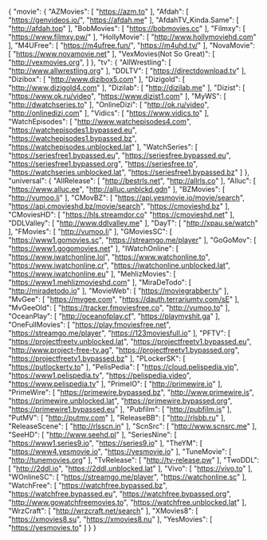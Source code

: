 {
        "movie": {
                "AZMovies": [
                        "https://azm.to"
                ],
                "Afdah": [
                        "https://genvideos.io/",
                        "https://afdah.me"
                ],
                "AfdahTV_Kinda.Same": [
                        "http://afdah.top"
                ],
                "BobMovies": [
                        "https://bobmovies.cc"
                ],
                "Filmxy": [
                        "https://www.filmxy.pw/"
                ],
                "HollyMovie": [
                        "http://www.hollymoviehd.com"
                ],
                "M4UFree": [
                        "https://m4ufree.fun/",
                        "https://m4uhd.tv/"
                ],
                "NovaMovie": [
                        "https://www.novamovie.net"
                ],
                "VexMovies(Not So Great)": [
                        "http://vexmovies.org",
                ]
        },
        "tv": {
                "AllWrestling": [
                        "http://www.allwrestling.org"
                ],
                "DDLTV": [
                        "https://directdownload.tv"
                ],
                "Dizibox": [
                        "http://www.dizibox5.com"
                ],
                "Dizigold": [
                        "http://www.dizigold4.com"
                ],
                "Dizilab": [
                        "http://dizilab.me"
                ],
                "Dizist": [
                        "https://www.ok.ru/video",
                        "https://www.dizist1.com"
                ],
                "MyWS": [
                        "http://dwatchseries.to"
                ],
                "OnlineDizi": [
                        "http://ok.ru/video",
                        "http://onlinedizi.com"
                ],
                "Vidics": [
                        "https://www.vidics.to"
                ],
                "WatchEpisodes": [
                        "http://www.watchepisodes4.com",
                        "https://watchepisodes1.bypassed.eu",
                        "https://watchepisodes1.bypassed.bz",
                        "https://watchepisodes.unblocked.lat"
                ],
                "WatchSeries": [
                        "https://seriesfree1.bypassed.eu",
                        "https://seriesfree.bypassed.eu",
                        "https://seriesfree1.bypassed.org",
                        "https://seriesfree.to",
                        "https://watchseries.unblocked.lat",
                        "https://seriesfree1.bypassed.bz"
                ]
        },
        "universal": {
                "AllRelease": [
                        "http://bestrls.net",
                        "http://allrls.co"
                ],
                "Alluc": [
                        "https://www.alluc.ee",
                        "http://alluc.unblckd.gdn"
                ],
                "BZMovies": [
                        "http://vumoo.li"
                ],
                "CMovBZ": [
                        "https://api.yesmovie.io/movie/search",
                        "https://api.cmovieshd.bz/movie/search",
                        "https://cmovieshd.bz"
                ],
                "CMoviesHD": [
                        "https://hls.streamdor.co"
                        "https://cmovieshd.net"
                ],
                "DDLValley": [
                        "http://www.ddlvalley.me"
                ],
                "DayT": [
                        "http://xpau.se/watch"
                ],
                "FMovies": [
                        "http://vumoo.li"
                ],
                "GMoviesSC": [
                        "https://www1.gomovies.sc",
                        "https://streamgo.me/player"
                ],
                "GoGoMov": [
                        "https://www1.gogomovies.net"
                ],
                "IWatchOnline": [
                        "https://www.iwatchonline.lol",
                        "https://www.watchonline.to",
                        "https://www.iwatchonline.cr",
                        "https://iwatchonline.unblocked.lat",
                        "https://www.iwatchonline.eu"
                ],
                "MehlizMovies": [
                        "https://www1.mehlizmovieshd.com"
                ],
                "MiraDeTodo": [
                        "http://miradetodo.io"
                ],
                "MovieWeb": [
                        "https://moviegrabber.tv"
                ],
                "MvGee": [
                        "https://mvgee.com",
                        "https://dauth.terrariumtv.com/sE"
                ],
                "MvGeeOld": [
                        "https://tracker.fmoviesfree.co",
                        "http://vumoo.to"
                ],
                "OceanPlay": [
                        "http://oceanofplay.cf",
                        "https://playmyshit.ga"
                ],
                "OneFullMovies": [
                        "https://play.fmoviesfree.net",
                        "https://streamgo.me/player",
                        "https://123moviesfull.io"
                ],
                "PFTV": [
                        "https://projectfreetv.unblocked.lat",
                        "https://projectfreetv1.bypassed.eu",
                        "http://www.project-free-tv.ag",
                        "https://projectfreetv1.bypassed.org",
                        "https://projectfreetv1.bypassed.bz"
                ],
                "PLockerSK": [
                        "https://putlockertv.to"
                ],
                "PelisPedia": [
                        "https://cloud.pelispedia.vip",
                        "https://www1.pelispedia.tv",
                        "https://pelispedia.video",
                        "https://www.pelispedia.tv"
                ],
                "PrimeIO": [
                        "http://primewire.io"
                ],
                "PrimeWire": [
                        "https://primewire.bypassed.bz",
                        "http://www.primewire.is",
                        "https://primewire.unblocked.lat",
                        "https://primewire.bypassed.org",
                        "https://primewire1.bypassed.eu"
                ],
                "Pubfilm": [
                        "http://pubfilm.is"
                ],
                "PutMV": [
                        "http://putmv.com"
                ],
                "ReleaseBB": [
                        "http://rlsbb.ru"
                ],
                "ReleaseScene": [
                        "http://rlsscn.in"
                ],
                "ScnSrc": [
                        "http://www.scnsrc.me"
                ],
                "SeeHD": [
                        "http://www.seehd.pl"
                ],
                "SeriesNine": [
                        "https://www1.series9.io",
                        "https://series9.io"
                ],
                "TheYM": [
                        "https://www4.yesmovie.io",
                        "https://yesmovie.io"
                ],
                "TuneMovie": [
                        "http://tunemovies.org"
                ],
                "TvRelease": [
                        "http://tv-release.pw"
                ],
                "TwoDDL": [
                        "http://2ddl.io",
                        "https://2ddl.unblocked.lat"
                ],
                "Vivo": [
                        "https://vivo.to"
                ],
                "WOnlineSC": [
                        "https://streamgo.me/player",
                        "https://watchonline.sc"
                ],
                "WatchFree": [
                        "https://watchfree.bypassed.bz",
                        "https://watchfree.bypassed.eu",
                        "https://watchfree.bypassed.org",
                        "http://www.gowatchfreemovies.to",
                        "https://watchfree.unblocked.lat"
                ],
                "WrzCraft": [
                        "http://wrzcraft.net/search"
                ],
                "XMovies8": [
                        "https://xmovies8.su",
                        "https://xmovies8.nu"
                ],
                "YesMovies": [
                        "https://yesmovies.to"
                ]
        }
}
